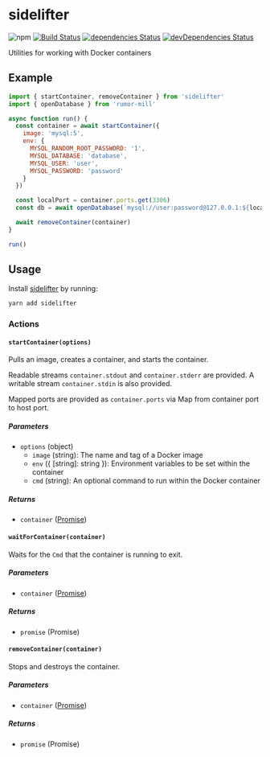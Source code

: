 # sidelifter
![npm](https://img.shields.io/npm/v/sidelifter.svg)
[![Build Status](https://travis-ci.org/splayd/sidelifter.svg?branch=master)](https://travis-ci.org/splayd/sidelifter)
[![dependencies Status](https://david-dm.org/splayd/sidelifter/status.svg)](https://david-dm.org/splayd/sidelifter)
[![devDependencies Status](https://david-dm.org/splayd/sidelifter/dev-status.svg)](https://david-dm.org/splayd/sidelifter?type=dev)

Utilities for working with Docker containers

## Example

```js
import { startContainer, removeContainer } from 'sidelifter'
import { openDatabase } from 'rumor-mill'

async function run() {
  const container = await startContainer({
    image: 'mysql:5',
    env: {
      MYSQL_RANDOM_ROOT_PASSWORD: '1',
      MYSQL_DATABASE: 'database',
      MYSQL_USER: 'user',
      MYSQL_PASSWORD: 'password'
    }
  })

  const localPort = container.ports.get(3306)
  const db = await openDatabase(`mysql://user:password@127.0.0.1:${localPort}/database`)

  await removeContainer(container)
}

run()
```

## Usage
Install [sidelifter](https://yarnpkg.com/en/package/sidelifter)
by running:

```sh
yarn add sidelifter
```

### Actions

#### `startContainer(options)`
Pulls an image, creates a container, and starts the container.

Readable streams `container.stdout` and `container.stderr` are provided. A
writable stream `container.stdin` is also provided.

Mapped ports are provided as `container.ports` via Map from container port to
host port.

##### Parameters
* `options` (object)
  * `image` (string): The name and tag of a Docker image
  * `env` ({ [string]: string }): Environment variables to be set within the
    container
  * `cmd` (string): An optional command to run within the Docker container

##### Returns
* `container` ([Promise<Container>](interface/container.js))

#### `waitForContainer(container)`
Waits for the `Cmd` that the container is running to exit.

##### Parameters
* `container` ([Promise<Container>](interface/container.js))

##### Returns
* `promise` (Promise<void>)

#### `removeContainer(container)`
Stops and destroys the container.

##### Parameters
* `container` ([Promise<Container>](interface/container.js))

##### Returns
* `promise` (Promise<void>)
